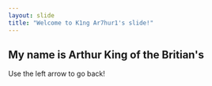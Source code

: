 ```yaml
---
layout: slide
title: "Welcome to K1ng Ar7hur1's slide!"
---
```

My name is Arthur King of the Britian's
---
Use the left arrow to go back!
